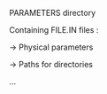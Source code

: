 PARAMETERS directory

Containing FILE.IN files : 

-> Physical parameters

-> Paths for directories

...
